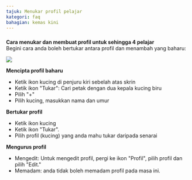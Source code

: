 ```yaml
---
tajuk: Menukar profil pelajar
kategori: faq
bahagian: kemas kini
---
```

### 


**Cara menukar dan membuat profil untuk sehingga 4 pelajar**  
Begini cara anda boleh bertukar antara profil dan menambah yang baharu:



![](https://help.Studycat.com/hc/article_attachments/32456628954137)



**Mencipta profil baharu**


* Ketik ikon kucing di penjuru kiri sebelah atas skrin
* Ketik ikon "Tukar": Cari petak dengan dua kepala kucing biru
* Pilih "\+"
* Pilih kucing, masukkan nama dan umur


**Bertukar profil**


* Ketik ikon kucing
* Ketik ikon "Tukar".
* Pilih profil (kucing) yang anda mahu tukar daripada senarai


**Mengurus profil**


* Mengedit: Untuk mengedit profil, pergi ke ikon "Profil", pilih profil dan pilih "Edit."
* Memadam: anda tidak boleh memadam profil pada masa ini.